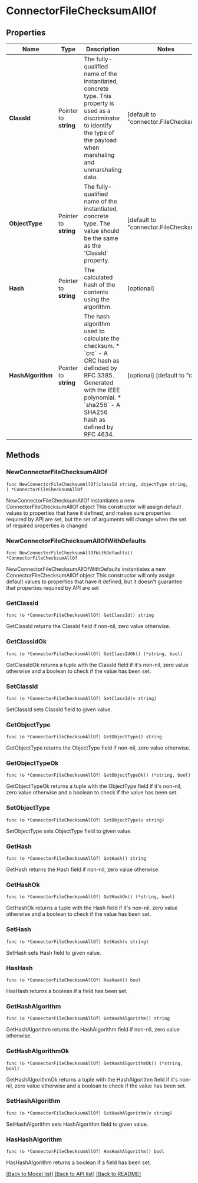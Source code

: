 # ConnectorFileChecksumAllOf

## Properties

Name | Type | Description | Notes
------------ | ------------- | ------------- | -------------
**ClassId** | Pointer to **string** | The fully-qualified name of the instantiated, concrete type. This property is used as a discriminator to identify the type of the payload when marshaling and unmarshaling data. | [default to "connector.FileChecksum"]
**ObjectType** | Pointer to **string** | The fully-qualified name of the instantiated, concrete type. The value should be the same as the &#39;ClassId&#39; property. | [default to "connector.FileChecksum"]
**Hash** | Pointer to **string** | The calculated hash of the contents using the algorithm. | [optional] 
**HashAlgorithm** | Pointer to **string** | The hash algorithm used to calculate the checksum. * &#x60;crc&#x60; - A CRC hash as definded by RFC 3385. Generated with the IEEE polynomial. * &#x60;sha256&#x60; - A SHA256 hash as defined by RFC 4634. | [optional] [default to "crc"]

## Methods

### NewConnectorFileChecksumAllOf

`func NewConnectorFileChecksumAllOf(classId string, objectType string, ) *ConnectorFileChecksumAllOf`

NewConnectorFileChecksumAllOf instantiates a new ConnectorFileChecksumAllOf object
This constructor will assign default values to properties that have it defined,
and makes sure properties required by API are set, but the set of arguments
will change when the set of required properties is changed

### NewConnectorFileChecksumAllOfWithDefaults

`func NewConnectorFileChecksumAllOfWithDefaults() *ConnectorFileChecksumAllOf`

NewConnectorFileChecksumAllOfWithDefaults instantiates a new ConnectorFileChecksumAllOf object
This constructor will only assign default values to properties that have it defined,
but it doesn't guarantee that properties required by API are set

### GetClassId

`func (o *ConnectorFileChecksumAllOf) GetClassId() string`

GetClassId returns the ClassId field if non-nil, zero value otherwise.

### GetClassIdOk

`func (o *ConnectorFileChecksumAllOf) GetClassIdOk() (*string, bool)`

GetClassIdOk returns a tuple with the ClassId field if it's non-nil, zero value otherwise
and a boolean to check if the value has been set.

### SetClassId

`func (o *ConnectorFileChecksumAllOf) SetClassId(v string)`

SetClassId sets ClassId field to given value.


### GetObjectType

`func (o *ConnectorFileChecksumAllOf) GetObjectType() string`

GetObjectType returns the ObjectType field if non-nil, zero value otherwise.

### GetObjectTypeOk

`func (o *ConnectorFileChecksumAllOf) GetObjectTypeOk() (*string, bool)`

GetObjectTypeOk returns a tuple with the ObjectType field if it's non-nil, zero value otherwise
and a boolean to check if the value has been set.

### SetObjectType

`func (o *ConnectorFileChecksumAllOf) SetObjectType(v string)`

SetObjectType sets ObjectType field to given value.


### GetHash

`func (o *ConnectorFileChecksumAllOf) GetHash() string`

GetHash returns the Hash field if non-nil, zero value otherwise.

### GetHashOk

`func (o *ConnectorFileChecksumAllOf) GetHashOk() (*string, bool)`

GetHashOk returns a tuple with the Hash field if it's non-nil, zero value otherwise
and a boolean to check if the value has been set.

### SetHash

`func (o *ConnectorFileChecksumAllOf) SetHash(v string)`

SetHash sets Hash field to given value.

### HasHash

`func (o *ConnectorFileChecksumAllOf) HasHash() bool`

HasHash returns a boolean if a field has been set.

### GetHashAlgorithm

`func (o *ConnectorFileChecksumAllOf) GetHashAlgorithm() string`

GetHashAlgorithm returns the HashAlgorithm field if non-nil, zero value otherwise.

### GetHashAlgorithmOk

`func (o *ConnectorFileChecksumAllOf) GetHashAlgorithmOk() (*string, bool)`

GetHashAlgorithmOk returns a tuple with the HashAlgorithm field if it's non-nil, zero value otherwise
and a boolean to check if the value has been set.

### SetHashAlgorithm

`func (o *ConnectorFileChecksumAllOf) SetHashAlgorithm(v string)`

SetHashAlgorithm sets HashAlgorithm field to given value.

### HasHashAlgorithm

`func (o *ConnectorFileChecksumAllOf) HasHashAlgorithm() bool`

HasHashAlgorithm returns a boolean if a field has been set.


[[Back to Model list]](../README.md#documentation-for-models) [[Back to API list]](../README.md#documentation-for-api-endpoints) [[Back to README]](../README.md)


